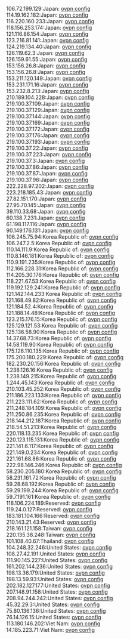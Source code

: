 106.72.199.129:Japan: [ovpn config](vpn/106_72_199_129.ovpn)  
114.19.162.182:Japan: [ovpn config](vpn/114_19_162_182.ovpn)  
116.220.160.233:Japan: [ovpn config](vpn/116_220_160_233.ovpn)  
118.156.253.174:Japan: [ovpn config](vpn/118_156_253_174.ovpn)  
121.116.86.154:Japan: [ovpn config](vpn/121_116_86_154.ovpn)  
123.216.81.141:Japan: [ovpn config](vpn/123_216_81_141.ovpn)  
124.219.134.40:Japan: [ovpn config](vpn/124_219_134_40.ovpn)  
126.119.62.3:Japan: [ovpn config](vpn/126_119_62_3.ovpn)  
126.159.61.55:Japan: [ovpn config](vpn/126_159_61_55.ovpn)  
153.156.26.8:Japan: [ovpn config](vpn/153_156_26_8.ovpn)  
153.156.26.8:Japan: [ovpn config](vpn/153_156_26_8.ovpn)  
153.211.120.149:Japan: [ovpn config](vpn/153_211_120_149.ovpn)  
153.231.171.16:Japan: [ovpn config](vpn/153_231_171_16.ovpn)  
153.232.8.213:Japan: [ovpn config](vpn/153_232_8_213.ovpn)  
210.189.104.228:Japan: [ovpn config](vpn/210_189_104_228.ovpn)  
219.100.37.109:Japan: [ovpn config](vpn/219_100_37_109.ovpn)  
219.100.37.129:Japan: [ovpn config](vpn/219_100_37_129.ovpn)  
219.100.37.144:Japan: [ovpn config](vpn/219_100_37_144.ovpn)  
219.100.37.169:Japan: [ovpn config](vpn/219_100_37_169.ovpn)  
219.100.37.172:Japan: [ovpn config](vpn/219_100_37_172.ovpn)  
219.100.37.176:Japan: [ovpn config](vpn/219_100_37_176.ovpn)  
219.100.37.193:Japan: [ovpn config](vpn/219_100_37_193.ovpn)  
219.100.37.22:Japan: [ovpn config](vpn/219_100_37_22.ovpn)  
219.100.37.223:Japan: [ovpn config](vpn/219_100_37_223.ovpn)  
219.100.37.3:Japan: [ovpn config](vpn/219_100_37_3.ovpn)  
219.100.37.86:Japan: [ovpn config](vpn/219_100_37_86.ovpn)  
219.100.37.87:Japan: [ovpn config](vpn/219_100_37_87.ovpn)  
219.100.37.96:Japan: [ovpn config](vpn/219_100_37_96.ovpn)  
222.228.97.202:Japan: [ovpn config](vpn/222_228_97_202.ovpn)  
223.218.185.43:Japan: [ovpn config](vpn/223_218_185_43.ovpn)  
27.82.151.170:Japan: [ovpn config](vpn/27_82_151_170.ovpn)  
27.95.70.145:Japan: [ovpn config](vpn/27_95_70_145.ovpn)  
39.110.33.68:Japan: [ovpn config](vpn/39_110_33_68.ovpn)  
60.138.7.231:Japan: [ovpn config](vpn/60_138_7_231.ovpn)  
61.198.117.116:Japan: [ovpn config](vpn/61_198_117_116.ovpn)  
90.149.176.131:Japan: [ovpn config](vpn/90_149_176_131.ovpn)  
106.245.75.94:Korea Republic of: [ovpn config](vpn/106_245_75_94.ovpn)  
106.247.2.5:Korea Republic of: [ovpn config](vpn/106_247_2_5.ovpn)  
110.14.111.9:Korea Republic of: [ovpn config](vpn/110_14_111_9.ovpn)  
110.8.146.181:Korea Republic of: [ovpn config](vpn/110_8_146_181.ovpn)  
110.9.191.235:Korea Republic of: [ovpn config](vpn/110_9_191_235.ovpn)  
112.166.228.31:Korea Republic of: [ovpn config](vpn/112_166_228_31.ovpn)  
114.205.30.176:Korea Republic of: [ovpn config](vpn/114_205_30_176.ovpn)  
118.221.67.53:Korea Republic of: [ovpn config](vpn/118_221_67_53.ovpn)  
119.192.129.241:Korea Republic of: [ovpn config](vpn/119_192_129_241.ovpn)  
121.142.144.233:Korea Republic of: [ovpn config](vpn/121_142_144_233.ovpn)  
121.168.49.82:Korea Republic of: [ovpn config](vpn/121_168_49_82.ovpn)  
121.184.52.4:Korea Republic of: [ovpn config](vpn/121_184_52_4.ovpn)  
121.188.14.48:Korea Republic of: [ovpn config](vpn/121_188_14_48.ovpn)  
123.215.176.15:Korea Republic of: [ovpn config](vpn/123_215_176_15.ovpn)  
125.129.121.53:Korea Republic of: [ovpn config](vpn/125_129_121_53.ovpn)  
125.136.58.90:Korea Republic of: [ovpn config](vpn/125_136_58_90.ovpn)  
14.37.68.73:Korea Republic of: [ovpn config](vpn/14_37_68_73.ovpn)  
14.58.119.90:Korea Republic of: [ovpn config](vpn/14_58_119_90.ovpn)  
175.126.110.135:Korea Republic of: [ovpn config](vpn/175_126_110_135.ovpn)  
175.200.180.229:Korea Republic of: [ovpn config](vpn/175_200_180_229.ovpn)  
182.230.20.156:Korea Republic of: [ovpn config](vpn/182_230_20_156.ovpn)  
1.238.126.16:Korea Republic of: [ovpn config](vpn/1_238_126_16.ovpn)  
1.238.149.215:Korea Republic of: [ovpn config](vpn/1_238_149_215.ovpn)  
1.244.45.143:Korea Republic of: [ovpn config](vpn/1_244_45_143.ovpn)  
210.103.45.252:Korea Republic of: [ovpn config](vpn/210_103_45_252.ovpn)  
211.186.223.133:Korea Republic of: [ovpn config](vpn/211_186_223_133.ovpn)  
211.223.111.62:Korea Republic of: [ovpn config](vpn/211_223_111_62.ovpn)  
211.248.184.109:Korea Republic of: [ovpn config](vpn/211_248_184_109.ovpn)  
211.250.86.235:Korea Republic of: [ovpn config](vpn/211_250_86_235.ovpn)  
218.144.212.187:Korea Republic of: [ovpn config](vpn/218_144_212_187.ovpn)  
218.54.51.213:Korea Republic of: [ovpn config](vpn/218_54_51_213.ovpn)  
220.118.13.235:Korea Republic of: [ovpn config](vpn/220_118_13_235.ovpn)  
220.123.115.131:Korea Republic of: [ovpn config](vpn/220_123_115_131.ovpn)  
221.141.6.117:Korea Republic of: [ovpn config](vpn/221_141_6_117.ovpn)  
221.149.0.234:Korea Republic of: [ovpn config](vpn/221_149_0_234.ovpn)  
221.161.68.86:Korea Republic of: [ovpn config](vpn/221_161_68_86.ovpn)  
222.98.146.246:Korea Republic of: [ovpn config](vpn/222_98_146_246.ovpn)  
58.230.205.180:Korea Republic of: [ovpn config](vpn/58_230_205_180.ovpn)  
58.231.161.72:Korea Republic of: [ovpn config](vpn/58_231_161_72.ovpn)  
59.28.68.192:Korea Republic of: [ovpn config](vpn/59_28_68_192.ovpn)  
59.29.199.244:Korea Republic of: [ovpn config](vpn/59_29_199_244.ovpn)  
59.7.191.161:Korea Republic of: [ovpn config](vpn/59_7_191_161.ovpn)  
118.106.224.189:Reserved: [ovpn config](vpn/118_106_224_189.ovpn)  
119.24.0.127:Reserved: [ovpn config](vpn/119_24_0_127.ovpn)  
183.181.104.166:Reserved: [ovpn config](vpn/183_181_104_166.ovpn)  
210.143.21.43:Reserved: [ovpn config](vpn/210_143_21_43.ovpn)  
218.161.121.158:Taiwan: [ovpn config](vpn/218_161_121_158.ovpn)  
220.135.38.248:Taiwan: [ovpn config](vpn/220_135_38_248.ovpn)  
101.108.40.67:Thailand: [ovpn config](vpn/101_108_40_67.ovpn)  
104.248.32.246:United States: [ovpn config](vpn/104_248_32_246.ovpn)  
108.27.42.191:United States: [ovpn config](vpn/108_27_42_191.ovpn)  
111.90.145.227:United States: [ovpn config](vpn/111_90_145_227.ovpn)  
161.202.144.236:United States: [ovpn config](vpn/161_202_144_236.ovpn)  
198.13.36.179:United States: [ovpn config](vpn/198_13_36_179.ovpn)  
198.13.59.93:United States: [ovpn config](vpn/198_13_59_93.ovpn)  
202.182.127.177:United States: [ovpn config](vpn/202_182_127_177.ovpn)  
207.148.91.158:United States: [ovpn config](vpn/207_148_91_158.ovpn)  
208.94.244.242:United States: [ovpn config](vpn/208_94_244_242.ovpn)  
45.32.29.3:United States: [ovpn config](vpn/45_32_29_3.ovpn)  
75.80.136.136:United States: [ovpn config](vpn/75_80_136_136.ovpn)  
76.14.126.15:United States: [ovpn config](vpn/76_14_126_15.ovpn)  
113.180.146.202:Viet Nam: [ovpn config](vpn/113_180_146_202.ovpn)  
14.185.223.71:Viet Nam: [ovpn config](vpn/14_185_223_71.ovpn)  
